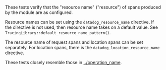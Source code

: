 These tests verify that the "resource name" ("resource") of spans produced by
the module are as configured.

Resource names can be set using the `datadog_resource_name` directive.  If the
directive is not used, then resource name takes on a default value.  See
`TracingLibrary::default_resource_name_pattern()`.

The resource name of request spans and location spans can be set separately. For
location spans, there is the `datadog_location_resource_name` directive.

These tests closely resemble those in [../operation_name](../operation_name).
